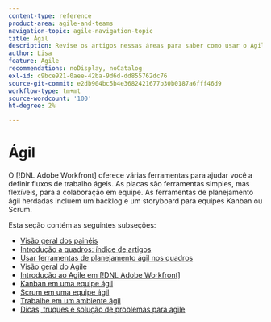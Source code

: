 ```yaml
---
content-type: reference
product-area: agile-and-teams
navigation-topic: agile-navigation-topic
title: Ágil
description: Revise os artigos nessas áreas para saber como usar o Agile no Adobe Workfront.
author: Lisa
feature: Agile
recommendations: noDisplay, noCatalog
exl-id: c9bce921-0aee-42ba-9d6d-dd855762dc76
source-git-commit: e2db904bc5b4e3682421677b30b0187a6fff46d9
workflow-type: tm+mt
source-wordcount: '100'
ht-degree: 2%

---
```


# Ágil

O [!DNL Adobe Workfront] oferece várias ferramentas para ajudar você a definir fluxos de trabalho ágeis. As placas são ferramentas simples, mas flexíveis, para a colaboração em equipe. As ferramentas de planejamento ágil herdadas incluem um backlog e um storyboard para equipes Kanban ou Scrum.

Esta seção contém as seguintes subseções:

* [Visão geral dos painéis](../agile/boards-overview.md)
* [Introdução a quadros: índice de artigos](../agile/get-started-with-boards/get-started-with-boards.md)
* [Usar ferramentas de planejamento ágil nos quadros](/help/quicksilver/agile/use-boards-agile-planning-tools/agile-planning-tools-overview.md)
* [Visão geral do Agile](../agile/agile-overview.md)
* [Introdução ao Agile em [!DNL Adobe Workfront]](../agile/get-started-with-agile-in-workfront/get-started-with-agile.md)
* [Kanban em uma equipe ágil](../agile/use-kanban-in-an-agile-team/using-kanban-in-an-agile-team.md)
* [Scrum em uma equipe ágil](../agile/use-scrum-in-an-agile-team/scrum-in-an-agile-team.md)
* [Trabalhe em um ambiente ágil](../agile/work-in-an-agile-environment/work-in-an-agile-environment.md)
* [Dicas, truques e solução de problemas para agile](../agile/tips-tricks-and-troubleshooting/tips-tricks-troubleshooting-agile.md)
